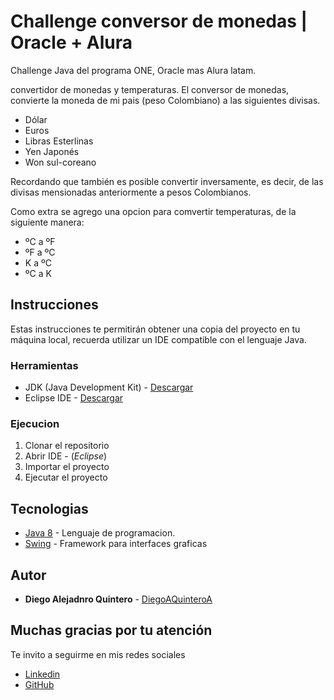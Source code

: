 # Challenge conversor de monedas | Oracle + Alura

Challenge Java del programa ONE, Oracle mas Alura latam.

convertidor de monedas y temperaturas.
El conversor de monedas, convierte la moneda de mi pais (peso Colombiano) a las siguientes divisas.
- Dólar
- Euros
- Libras Esterlinas
- Yen Japonés
- Won sul-coreano
  
Recordando que también es posible convertir inversamente, es decir, de las divisas mensionadas anteriormente a pesos Colombianos.

Como extra se agrego una opcion para comvertir temperaturas, de la siguiente manera:
- ºC a ºF
- ºF a ºC
- K a ºC
- ºC a K

## Instrucciones 
Estas instrucciones te permitirán obtener una copia del proyecto en tu máquina local, recuerda utilizar un IDE compatible con el lenguaje Java.
### Herramientas
* JDK (Java Development Kit) - [Descargar](https://www.oracle.com/java/technologies/downloads/)
* Eclipse IDE - [Descargar](https://www.eclipse.org/downloads/)
  
### Ejecucion
1. Clonar el repositorio
2. Abrir IDE - (*Eclipse*)
3. Importar el proyecto
4. Ejecutar el proyecto

## Tecnologias
- [Java 8](https://www.java.com/es/) - Lenguaje de programacion.
- [Swing](https://docs.oracle.com/javase/7/docs/api/javax/swing/package-summary.html) - Framework para interfaces graficas

## Autor
* **Diego Alejadnro Quintero** - [DiegoAQuinteroA](https://github.com/DiegoAQuinteroA)

## Muchas gracias por tu atención
Te invito a seguirme en mis redes sociales 
* [Linkedin](https://www.linkedin.com/in/diego-quinteroa/)
* [GitHub](https://github.com/DiegoAQuinteroA)
